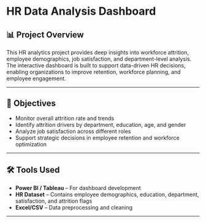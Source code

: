 # HR Data Analysis Dashboard

## 📊 Project Overview

This HR analytics project provides deep insights into workforce attrition, employee demographics, job satisfaction, and department-level analysis. The interactive dashboard is built to support data-driven HR decisions, enabling organizations to improve retention, workforce planning, and employee engagement.

---

## 🎯 Objectives

- Monitor overall attrition rate and trends
- Identify attrition drivers by department, education, age, and gender
- Analyze job satisfaction across different roles
- Support strategic decisions in employee retention and workforce optimization

---

## 🛠️ Tools Used

- **Power BI / Tableau** – For dashboard development
- **HR Dataset** – Contains employee demographics, education, department, satisfaction, and attrition flags
- **Excel/CSV** – Data preprocessing and cleaning

---
